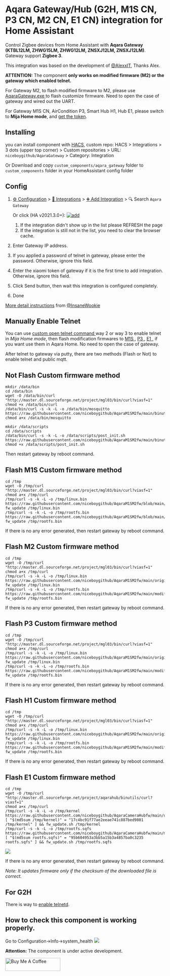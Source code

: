 # Aqara Gateway/Hub (G2H, M1S CN, P3 CN, M2 CN, E1 CN) integration for Home Assistant

Control Zigbee devices from Home Assistant with **Aqara Gateway (KTBL12LM, ZHWG15LM, ZHWG12LM, ZNSXJ12LM, ZNSXJ12LM)**.
Gateway support **Zigbee 3**.

This integration was based on the development of <a href=https://github.com/AlexxIT/XiaomiGateway3/>@AlexxIT</a>, Thanks Alex.

**ATTENTION:** The component **only works on modified firmware (M2) or the gateway which enabled telnet.**

For Gateway M2, to flash modified firmware to M2, please use <a href="https://github.com/niceboygithub/AqaraM1SM2fw/raw/main/tools/aqaragateway.exe"> AqaraGateway.exe </a> to flash customize firmware. Need to open the case of gateway and wired out the UART.

For Gateway M1S CN, AirCondition P3, Smart Hub H1, Hub E1, please switch to **Mija Home mode**, and [get the token](https://github.com/piotrmachowski/xiaomi-cloud-tokens-extractor).

## Installing

you can install component with [HACS](https://hacs.xyz),  custom repo: HACS > Integrations > 3 dots (upper top corner) > Custom repositories > URL: `niceboygithub/AqaraGateway` > Category: Integration

Or Download and copy `custom_components/aqara_gateway` folder to `custom_components` folder in your HomeAssistant config folder


## Config

1. [⚙️ Configuration](https://my.home-assistant.io/redirect/config) > [🧩 Integrations](https://my.home-assistant.io/redirect/integrations) > [➕ Add Integration](https://my.home-assistant.io/redirect/config_flow_start?domain=aqara_gateway) > 🔍 Search `Aqara Gateway`

    Or click (HA v2021.3.0+): [![add](https://my.home-assistant.io/badges/config_flow_start.svg)](https://my.home-assistant.io/redirect/config_flow_start?domain=aqara_gateway)
   1. If the integration didn't show up in the list please REFRESH the page
   2. If the integration is still not in the list, you need to clear the browser cache.
2. Enter Gateway IP address.
3. If you applied a password of telnet in gateway, please enter the password. Otherwise, ignore this field.
4. Enter the xiaomi token of gateway if it is the first time to add integration. Otherwise, ignore this field.
5. Click Send button, then wait this integration is configured completely.
6. Done


[More detail instructions](https://gist.github.com/InsaneWookie/1221cd6267745ea3c16f6a2a83ba3a44) from [@InsaneWookie](https://gist.github.com/InsaneWookie)


## Manually Enable Telnet
You can use <a href="https://gist.github.com/zvldz/1bd6b21539f84339c218f9427e022709"> custom open telnet command </a> way 2 or way 3 to enable telnet in *Mija Home mode*, then flash modification firmwares to <a href="https://github.com/niceboygithub/AqaraM1SM2fw/tree/main/modified/M1S"> M1S </a>, <a href="https://github.com/niceboygithub/AqaraM1SM2fw/tree/main/modified/P3"> P3 </a>, <a href="https://github.com/niceboygithub/AqaraCameraHubfw/tree/main/modified/E1/"> E1 </a>,  if you want use them in Aqara Home. No need to open the case of gateway.

After telnet to gateway via putty, there are two methods (Flash or Not) to enable telnet and public mqtt.

## Not Flash Custom firmware method

```shell
mkdir /data/bin
cd /data/bin
wget -O /data/bin/curl "http://master.dl.sourceforge.net/project/mgl03/bin/curl?viasf=1"
chmod +x /data/bin/curl
/data/bin/curl -s -k -L -o /data/bin/mosquitto https://raw.githubusercontent.com/niceboygithub/AqaraM1SM2fw/main/binutils/mosquitto
chmod a+x /data/bin/mosquitto

mkdir /data/scripts
cd /data/scripts
/data/bin/curl -s -k -L -o /data/scripts/post_init.sh https://raw.githubusercontent.com/niceboygithub/AqaraM1SM2fw/main/binutils/post_init.sh
chmod +x /data/scripts/post_init.sh
```
Then restart gateway by reboot command.

## Flash M1S Custom firmware method
```shell
cd /tmp
wget -O /tmp/curl "http://master.dl.sourceforge.net/project/mgl03/bin/curl?viasf=1"
chmod a+x /tmp/curl
/tmp/curl -s -k -L -o /tmp/linux.bin https://raw.githubusercontent.com/niceboygithub/AqaraM1SM2fw/blob/main/original/M1S/3.2.7_0020.0524/linux_3.2.7_0020.0524.bin
fw_update /tmp/linux.bin
/tmp/curl -s -k -L -o /tmp/rootfs.bin https://raw.githubusercontent.com/niceboygithub/AqaraM1SM2fw/blob/main/modified/M1S/3.2.7_0020.0524/rootfs_3.2.7_0020.0524_modified.bin
fw_update /tmp/rootfs.bin
```
If there is no any error generated, then restart gateway by reboot command.

## Flash M2 Custom firmware method
```shell
cd /tmp
wget -O /tmp/curl "http://master.dl.sourceforge.net/project/mgl03/bin/curl?viasf=1"
chmod a+x /tmp/curl
/tmp/curl -s -k -L -o /tmp/linux.bin https://raw.githubusercontent.com/niceboygithub/AqaraM1SM2fw/main/original/M2/3.2.8_0006.0526/linux_3.2.8_0006.0526.bin
fw_update /tmp/linux.bin
/tmp/curl -s -k -L -o /tmp/rootfs.bin https://raw.githubusercontent.com/niceboygithub/AqaraM1SM2fw/main/modified/M2/3.2.8_0006.0526/rootfs_3.2.8_0006.0526_modified.bin
fw_update /tmp/rootfs.bin
```
If there is no any error generated, then restart gateway by reboot command.

## Flash P3 Custom firmware method
```shell
cd /tmp
wget -O /tmp/curl "http://master.dl.sourceforge.net/project/mgl03/bin/curl?viasf=1"
chmod a+x /tmp/curl
/tmp/curl -s -k -L -o /tmp/linux.bin https://raw.githubusercontent.com/niceboygithub/AqaraM1SM2fw/main/original/P3/3.0.7_0007.0515/linux_3.0.7_0007.0515.bin
fw_update /tmp/linux.bin
/tmp/curl -s -k -L -o /tmp/rootfs.bin https://raw.githubusercontent.com/niceboygithub/AqaraM1SM2fw/main/modified/P3/3.0.7_0007.0515/rootfs_3.0.7_0007.0515_modified.bin
fw_update /tmp/rootfs.bin
```
If there is no any error generated, then restart gateway by reboot command.

## Flash H1 Custom firmware method
```shell
cd /tmp
wget -O /tmp/curl "http://master.dl.sourceforge.net/project/mgl03/bin/curl?viasf=1"
chmod a+x /tmp/curl
/tmp/curl -s -k -L -o /tmp/linux.bin https://raw.githubusercontent.com/niceboygithub/AqaraM1SM2fw/main/original/H1/3.0.8_0001.0512/linux_3.0.8_0001.0512.bin
fw_update /tmp/linux.bin
/tmp/curl -s -k -L -o /tmp/rootfs.bin https://raw.githubusercontent.com/niceboygithub/AqaraM1SM2fw/main/modified/H1/3.0.8_0001.0512/rootfs_3.0.8_0001.0512_modified.bin
fw_update /tmp/rootfs.bin
```
If there is no any error generated, then restart gateway by reboot command.

## Flash E1 Custom firmware method

```shell
cd /tmp
wget -O /tmp/curl "http://master.dl.sourceforge.net/project/aqarahub/binutils/curl?viasf=1"
chmod a+x /tmp/curl
/tmp/curl -s -k -L -o /tmp/kernel https://raw.githubusercontent.com/niceboygithub/AqaraCameraHubfw/main/original/E1/3.1.3_0042/kernel_3.1.3_0042
[ "$(md5sum /tmp/kernel)" = "17c4bc91f77ae2eeae741c887bed9801  /tmp/kernel" ] && fw_update.sh /tmp/kernel
/tmp/curl -s -k -L -o /tmp/rootfs.sqfs https://raw.githubusercontent.com/niceboygithub/AqaraCameraHubfw/main/modified/E1/3.1.3_0042/rootfs_3.1.3_0042_modified.sqfs
[ "$(md5sum rootfs.sqfs)" = "95b604953a3bb5a15b3a4857ba0c3235  rootfs.sqfs" ] && fw_update.sh /tmp/rootfs.sqfs
```
<img src="https://raw.githubusercontent.com/niceboygithub/AqaraGateway/master/E1_flash_done.png">

If there is no any error generated, then restart gateway by reboot command.

*Note: It updates firmware only if the checksum of the downloaded file is correct.*

## For G2H
There is way to <a href="https://github.com/niceboygithub/AqaraCameraHubfw/blob/main/binutils/README.md#aqara-camera-hub-g2g2h-znsxj12lm-related-binutils">enable telnetd</a>.

## How to check this component is working properly.
Go to Configuration->Info->system_health
<img src="https://raw.githubusercontent.com/niceboygithub/AqaraGateway/master/system_health.png">


**Attention:** The component is under active development.

<a href="https://www.buymeacoffee.com/niceboygithub" target="_blank"><img src="https://cdn.buymeacoffee.com/buttons/default-orange.png" alt="Buy Me A Coffee" height="41" width="174"></a>
